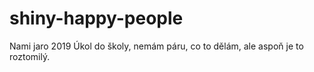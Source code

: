 # shiny-happy-people
Nami jaro 2019
Úkol do školy, nemám páru, co to dělám, ale aspoň je to roztomilý.